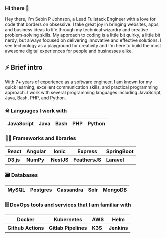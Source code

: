 ### Hi there 👋

<!--
**sebinpj/sebinpj** is a ✨ _special_ ✨ repository because its `README.md` (this file) appears on your GitHub profile.

Here are some ideas to get you started:

- 🔭 I’m currently working on ...
- 🌱 I’m currently learning ...
- 👯 I’m looking to collaborate on ...
- 🤔 I’m looking for help with ...
- 💬 Ask me about ...
- 📫 How to reach me: ...
- 😄 Pronouns: ...
- ⚡ Fun fact: ...
-->

Hey there, I'm Sebin P Johnson, a Lead Fullstack Engineer with a love for code that borders on obsessive. I take great joy in bringing websites, apps, and business ideas to life through my technical wizardry and creative problem-solving skills. My approach to coding is a little bit quirky, a little bit nerdy, but always focused on delivering innovative and effective solutions. I see technology as a playground for creativity and I'm here to build the most awesome digital experiences for people and businesses alike. 

## ⚡ Brief intro

With 7+ years of experience as a software engineer, I am known for my quick learning, excellent communication skills, and practical programming approach. I work with several programming languages including JavaScript, Java, Bash, PHP, and Python. 


### ☠ Languages I work with

| JavaScript 	| Java 	| Bash 	| PHP 	| Python 	|
|:----------:	|:----:	|:----:	|-----	|--------	|

### 👨‍🔧 Frameworks and libraries 

| React     	| Angular   	| Ionic      	| Express        	| SpringBoot  	|
|-----------	|-----------	|------------	|----------------	|-------------	|
| **D3.js** 	| **NumPy** 	| **NestJS** 	| **FeathersJS** 	| **Laravel** 	|

### 🗃 Databases 

| MySQL 	| Postgres 	| Cassandra 	| Solr 	| MongoDB 	|
|-------	|-----------	|-----------	|------	|---------	|

### 🗄 DevOps tools and services that I am familiar with

| Docker             	| Kubernetes           	| AWS     	| Helm        	|
|--------------------	|----------------------	|---------	|-------------	|
| **Github Actions** 	| **Gitlab Pipelines** 	| **K3S** 	| **Jenkins** 	|
